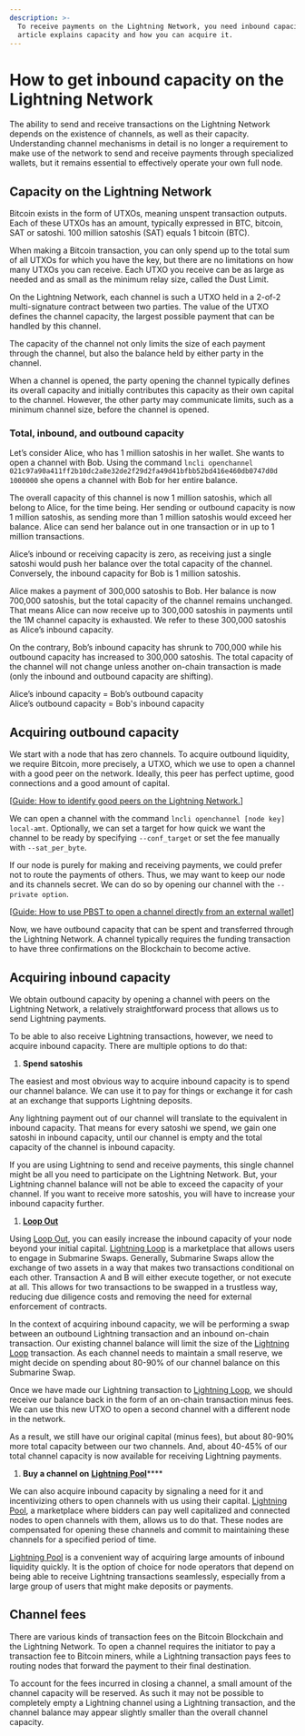 ```yaml
---
description: >-
  To receive payments on the Lightning Network, you need inbound capacity. This
  article explains capacity and how you can acquire it.
---
```


# How to get inbound capacity on the Lightning Network

The ability to send and receive transactions on the Lightning Network depends on the existence of channels, as well as their capacity. Understanding channel mechanisms in detail is no longer a requirement to make use of the network to send and receive payments through specialized wallets, but it remains essential to effectively operate your own full node.

## Capacity on the Lightning Network

Bitcoin exists in the form of UTXOs, meaning unspent transaction outputs. Each of these UTXOs has an amount, typically expressed in BTC, bitcoin, SAT or satoshi. 100 million satoshis (SAT) equals 1 bitcoin (BTC).

When making a Bitcoin transaction, you can only spend up to the total sum of all UTXOs for which you have the key, but there are no limitations on how many UTXOs you can receive. Each UTXO you receive can be as large as needed and as small as the minimum relay size, called the Dust Limit.

On the Lightning Network, each channel is such a UTXO held in a 2-of-2 multi-signature contract between two parties. The value of the UTXO defines the channel capacity, the largest possible payment that can be handled by this channel.

The capacity of the channel not only limits the size of each payment through the channel, but also the balance held by either party in the channel.

When a channel is opened, the party opening the channel typically defines its overall capacity and initially contributes this capacity as their own capital to the channel. However, the other party may communicate limits, such as a minimum channel size, before the channel is opened.

### Total, inbound, and outbound capacity

Let’s consider Alice, who has 1 million satoshis in her wallet. She wants to open a channel with Bob. Using the command `lncli openchannel 021c97a90a411ff2b10dc2a8e32de2f29d2fa49d41bfbb52bd416e460db0747d0d 1000000` she opens a channel with Bob for her entire balance.

The overall capacity of this channel is now 1 million satoshis, which all belong to Alice, for the time being. Her sending or outbound capacity is now 1 million satoshis, as sending more than 1 million satoshis would exceed her balance. Alice can send her balance out in one transaction or in up to 1 million transactions.

Alice’s inbound or receiving capacity is zero, as receiving just a single satoshi would push her balance over the total capacity of the channel. Conversely, the inbound capacity for Bob is 1 million satoshis.

Alice makes a payment of 300,000 satoshis to Bob. Her balance is now 700,000 satoshis, but the total capacity of the channel remains unchanged. That means Alice can now receive up to 300,000 satoshis in payments until the 1M channel capacity is exhausted. We refer to these 300,000 satoshis as Alice’s inbound capacity.

On the contrary, Bob’s inbound capacity has shrunk to 700,000 while his outbound capacity has increased to 300,000 satoshis. The total capacity of the channel will not change unless another on-chain transaction is made (only the inbound and outbound capacity are shifting).

Alice’s inbound capacity = Bob’s outbound capacity\
Alice’s outbound capacity = Bob's inbound capacity

## Acquiring outbound capacity

We start with a node that has zero channels. To acquire outbound liquidity, we require Bitcoin, more precisely, a UTXO, which we use to open a channel with a good peer on the network. Ideally, this peer has perfect uptime, good connections and a good amount of capital.

\[[Guide: How to identify good peers on the Lightning Network.](../routing/identify-good-peers.md)]

We can open a channel with the command `lncli openchannel [node key] local-amt`. Optionally, we can set a target for how quick we want the channel to be ready by specifying `--conf_target` or set the fee manually with `--sat_per_byte`.

If our node is purely for making and receiving payments, we could prefer not to route the payments of others. Thus, we may want to keep our node and its channels secret. We can do so by opening our channel with the `--private option`.

\[[Guide: How to use PBST to open a channel directly from an external wallet](../../lightning-network-tools/lnd/psbt.md)]

Now, we have outbound capacity that can be spent and transferred through the Lightning Network. A channel typically requires the funding transaction to have three confirmations on the Blockchain to become active.

## Acquiring inbound capacity

We obtain outbound capacity by opening a channel with peers on the Lightning Network, a relatively straightforward process that allows us to send Lightning payments.

To be able to also receive Lightning transactions, however, we need to acquire inbound capacity. There are multiple options to do that:

1. **Spend satoshis**

The easiest and most obvious way to acquire inbound capacity is to spend our channel balance. We can use it to pay for things or exchange it for cash at an exchange that supports Lightning deposits.

Any lightning payment out of our channel will translate to the equivalent in inbound capacity. That means for every satoshi we spend, we gain one satoshi in inbound capacity, until our channel is empty and the total capacity of the channel is inbound capacity.

If you are using Lightning to send and receive payments, this single channel might be all you need to participate on the Lightning Network. But, your Lightning channel balance will not be able to exceed the capacity of your channel. If you want to receive more satoshis, you will have to increase your inbound capacity further.

1. ****[**Loop Out**](https://lightning.engineering/loop)****

Using [Loop Out](https://lightning.engineering/loop), you can easily increase the inbound capacity of your node beyond your initial capital. [Lightning Loop](https://lightning.engineering/loop) is a marketplace that allows users to engage in Submarine Swaps. Generally, Submarine Swaps allow the exchange of two assets in a way that makes two transactions conditional on each other. Transaction A and B will either execute together, or not execute at all. This allows for two transactions to be swapped in a trustless way, reducing due diligence costs and removing the need for external enforcement of contracts.

In the context of acquiring inbound capacity, we will be performing a swap between an outbound Lightning transaction and an inbound on-chain transaction. Our existing channel balance will limit the size of the [Lightning Loop](https://lightning.engineering/loop) transaction. As each channel needs to maintain a small reserve, we might decide on spending about 80-90% of our channel balance on this Submarine Swap.

Once we have made our Lightning transaction to [Lightning Loop](https://lightning.engineering/loop), we should receive our balance back in the form of an on-chain transaction minus fees. We can use this new UTXO to open a second channel with a different node in the network.

As a result, we still have our original capital (minus fees), but about 80-90% more total capacity between our two channels. And, about 40-45% of our total channel capacity is now available for receiving Lightning payments.

1. **Buy a channel on** [**Lightning Pool**](https://lightning.engineering/pool)****

We can also acquire inbound capacity by signaling a need for it and incentivizing others to open channels with us using their capital. [Lightning Pool](https://lightning.engineering/pool), a marketplace where bidders can pay well capitalized and connected nodes to open channels with them, allows us to do that. These nodes are compensated for opening these channels and commit to maintaining these channels for a specified period of time.

[Lightning Pool](https://lightning.engineering/pool) is a convenient way of acquiring large amounts of inbound liquidity quickly. It is the option of choice for node operators that depend on being able to receive Lightning transactions seamlessly, especially from a large group of users that might make deposits or payments.

## Channel fees

There are various kinds of transaction fees on the Bitcoin Blockchain and the Lightning Network. To open a channel requires the initiator to pay a transaction fee to Bitcoin miners, while a Lightning transaction pays fees to routing nodes that forward the payment to their final destination.

To account for the fees incurred in closing a channel, a small amount of the channel capacity will be reserved. As such it may not be possible to completely empty a Lightning channel using a Lightning transaction, and the channel balance may appear slightly smaller than the overall channel capacity.
